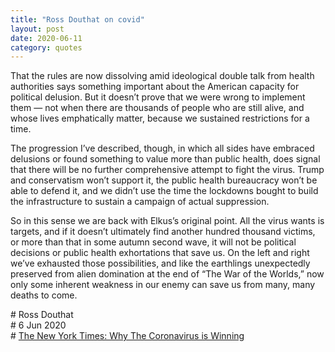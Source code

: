 ```yaml
---
title: "Ross Douthat on covid"
layout: post
date: 2020-06-11
category: quotes
---
```


That the rules are now dissolving amid ideological double talk from health authorities says something important about the American capacity for political delusion. But it doesn’t prove that we were wrong to implement them — not when there are thousands of people who are still alive, and whose lives emphatically matter, because we sustained restrictions for a time.

The progression I’ve described, though, in which all sides have embraced delusions or found something to value more than public health, does signal that there will be no further comprehensive attempt to fight the virus. Trump and conservatism won’t support it, the public health bureaucracy won’t be able to defend it, and we didn’t use the time the lockdowns bought to build the infrastructure to sustain a campaign of actual suppression.
  
So in this sense we are back with Elkus’s original point. All the virus wants is targets, and if it doesn’t ultimately find another hundred thousand victims, or more than that in some autumn second wave, it will not be political decisions or public health exhortations that save us. On the left and right we’ve exhausted those possibilities, and like the earthlings unexpectedly preserved from alien domination at the end of “The War of the Worlds,” now only some inherent weakness in our enemy can save us from many, many deaths to come.

\# Ross Douthat\
\# 6 Jun 2020\
\# [The New York Times: Why The Coronavirus is Winning](https://www.nytimes.com/2020/06/06/opinion/coronavirus-covid-19-lockdown.html)
